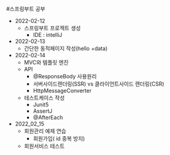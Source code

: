 #스프링부트 공부
* 2022-02-12
   * 스프링부트 프로젝트 생성
      * IDE : intelliJ
* 2022-02-13
   * 간단한 동적페이지 작성(hello +data)
* 2022-02-14
   * MVC와 템플릿 엔진
   * API
     * @ResponseBody 사용원리
     * 서버사이드렌더링(SSR) vs 클라이언트사이드 렌더링(CSR)
     * HttpMessageConverter
   * 테스트케이스 작성
     * Junit5
     * AssertJ
     * @AfterEach 
* 2022_02_15
   * 회원관리 예제 연습
     * 회원가입( id 중복 방지)
   * 회원서비스 테스트    
